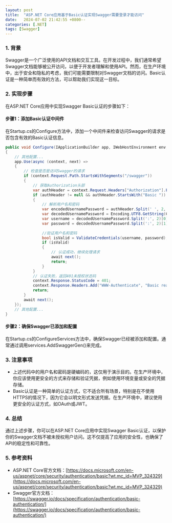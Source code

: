 ```yaml
---
layout: post
title:  "ASP.NET Core应用基于Basic认证实现Swagger需要登录才能访问"
date:   2024-07-02 21:42:55 +0800--
categories: [.NET]
tags: [Swagger]  
---
```


### 1. 背景

Swagger是一个广泛使用的API文档和交互工具。在开发过程中，我们通常希望Swagger文档能够被公开访问，以便于开发者理解和使用API。然而，在生产环境中，出于安全和隐私的考虑，我们可能需要限制对Swagger文档的访问。Basic认证是一种简单而有效的方法，可以帮助我们实现这一目标。

### 2. 实现步骤

在ASP.NET Core应用中实现Swagger Basic认证的步骤如下：

#### 步骤1：添加Basic认证中间件

在Startup.cs的Configure方法中，添加一个中间件来检查访问Swagger的请求是否包含有效的Basic认证信息。

```csharp
public void Configure(IApplicationBuilder app, IWebHostEnvironment env, ILoggerFactory loggerFactory)
{
    // 其他配置...
    app.Use(async (context, next) =>
    {
        // 检查是否是访问Swagger的请求
        if (context.Request.Path.StartsWithSegments("/swagger"))
        {
            // 获取Authorization头部
            var authHeader = context.Request.Headers["Authorization"].FirstOrDefault();
            if (authHeader != null && authHeader.StartsWith("Basic "))
            {
                // 解析用户名和密码
                var encodedUsernamePassword = authHeader.Split(' ', 2, StringSplitOptions.RemoveEmptyEntries)[1]?.Trim();
                var decodedUsernamePassword = Encoding.UTF8.GetString(Convert.FromBase64String(encodedUsernamePassword));
                var username = decodedUsernamePassword.Split(':', 2)[0];
                var password = decodedUsernamePassword.Split(':', 2)[1];
                
                //验证用户名和密码
                bool isValid = ValidateCredentials(username, password);
                if (isValid)
                {
                    // 认证成功，继续处理请求
                    await next();
                    return;
                }
            }
            // 认证失败，返回401未授权状态码
            context.Response.StatusCode = 401;
            context.Response.Headers.Add("WWW-Authenticate", "Basic realm=\"Swagger\"");
            return;
        }
        await next();
    });
    // 其他配置...
}
```

#### 步骤2：确保Swagger已添加和配置

在Startup.cs的ConfigureServices方法中，确保Swagger已经被添加和配置。通常通过调用services.AddSwaggerGen()来完成。

### 3. 注意事项

- 上述代码中的用户名和密码是硬编码的，这仅用于演示目的。在生产环境中，你应该使用更安全的方式来存储和验证凭据，例如使用环境变量或安全的凭据存储。
- Basic认证是一种简单的认证方式，它不适合所有场景，特别是在不使用HTTPS的情况下，因为它会以明文形式发送凭据。在生产环境中，建议使用更安全的认证方式，如OAuth或JWT。

### 4. 总结

通过上述步骤，你可以在ASP.NET Core应用中实现Swagger Basic认证，以保护你的Swagger文档不被未授权用户访问。这不仅提高了应用的安全性，也确保了API的稳定性和可靠性。

### 5. 参考资料

- ASP.NET Core官方文档：[https://docs.microsoft.com/en-us/aspnet/core/security/authentication/basic?wt.mc_id=MVP_324329](https://docs.microsoft.com/en-us/aspnet/core/security/authentication/basic?wt.mc_id=MVP_324329)
- Swagger官方文档：[https://swagger.io/docs/specification/authentication/basic-authentication/](https://swagger.io/docs/specification/authentication/basic-authentication/)
